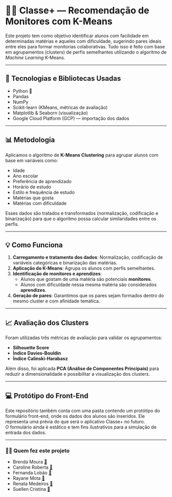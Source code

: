 # 👩‍🏫 Classe+ — Recomendação de Monitores com K-Means

Este projeto tem como objetivo identificar alunos com facilidade em determinadas matérias e aqueles com dificuldade, sugerindo pares ideais entre eles para formar monitorias colaborativas. Tudo isso é feito com base em agrupamentos (clusters) de perfis semelhantes utilizando o algoritmo de *Machine Learning* K-Means.

---

## 🧠 Tecnologias e Bibliotecas Usadas

- Python 🐍  
- Pandas  
- NumPy  
- Scikit-learn (KMeans, métricas de avaliação)  
- Matplotlib & Seaborn (visualização)  
- Google Cloud Platform (GCP) — importação dos dados  

---

## 📊 Metodologia

Aplicamos o algoritmo de **K-Means Clustering** para agrupar alunos com base em variáveis como:

- Idade  
- Ano escolar  
- Preferência de aprendizado  
- Horário de estudo  
- Estilo e frequência de estudo  
- Matérias que gosta  
- Matérias com dificuldade  

Esses dados são tratados e transformados (normalização, codificação e binarização) para que o algoritmo possa calcular similaridades entre os perfis.

---

## 💡 Como Funciona

1. **Carregamento e tratamento dos dados**: Normalização, codificação de variáveis categóricas e binarização das matérias.
2. **Aplicação do K-Means**: Agrupa os alunos com perfis semelhantes.
3. **Identificação de monitores e aprendizes**:
   - Alunos que gostam de uma matéria são potenciais **monitores**.
   - Alunos com dificuldade nessa mesma matéria são considerados **aprendizes**.
4. **Geração de pares**: Garantimos que os pares sejam formados dentro do mesmo cluster e com afinidade temática.

---

## 📈 Avaliação dos Clusters

Foram utilizadas três métricas de avaliação para validar os agrupamentos:

- **Silhouette Score**  
- **Índice Davies-Bouldin**  
- **Índice Calinski-Harabasz**

Além disso, foi aplicada **PCA (Análise de Componentes Principais)** para reduzir a dimensionalidade e possibilitar a visualização dos clusters.

---

## 💻 Protótipo do Front-End

Este repositório também conta com uma pasta contendo um protótipo do formulário front-end, onde os dados dos alunos são inseridos. Ele representa uma prévia do que será o aplicativo Classe+ no futuro.  
O formulário ainda é estático e tem fins ilustrativos para a simulação de entrada dos dados.


---

### 👩‍💻 Quem fez este projeto

- Brenda Moura [🔗](http://linkedin.com/in/brendamoura)
- Caroline Roberta [🔗](https://www.linkedin.com/in/SEU-USUÁRIO)
- Fernanda Lobão [🔗](www.linkedin.com/in/fernanda-lobao-developer)
- Rayane Mota [🔗](http://linkedin.com/in/raymotta)
- Renata Medeiros [🔗](https://www.linkedin.com/in/SEU-USUÁRIO)
- Suellen Cristina [🔗](https://www.linkedin.com/in/suellencris/)
